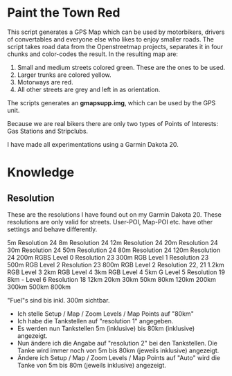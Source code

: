 # Paint the Town Red

This script generates a GPS Map which can be used by motorbikers, drivers of convertables and everyone else who likes to enjoy smaller roads. The script takes road data from the Openstreetmap projects, separates it in four chunks and color-codes the result. In the resulting map are:

1. Small and medium streets colored green. These are the ones to be used.
2. Larger trunks are colored yellow.
3. Motorways are red.
4. All other streets are grey and left in as orientation.

The scripts generates an **gmapsupp.img**, which can be used by the GPS unit.

Because we are real bikers there are only two types of Points of Interests: Gas Stations and Stripclubs.

I have made all experimentations using a Garmin Dakota 20.

# Knowledge

## Resolution

These are the resolutions I have found out on my Garmin Dakota 20. These resolutions are only valid for streets. User-POI, Map-POI etc. have other settings and behave differently.



5m                          Resolution 24
8m                          Resolution 24
12m                         Resolution 24
20m                         Resolution 24
30m                         Resolution 24
50m                         Resolution 24
80m                         Resolution 24
120m                        Resolution 24
200m    RGBS    Level 0     Resolution 23
300m    RGB     Level 1     Resolution 23
500m    RGB     Level 2     Resolution 23
800m    RGB     Level 2     Resolution 22, 21
1.2km   RGB     Level 3
2km     RGB     Level 4
3km     RGB     Level 4
5km     G       Level 5     Resolution 19
8km     -       Level 6     Resolution 18
12km
20km
30km
50km
80km
120km
200km
300km
500km
800km

"Fuel"s sind bis inkl. 300m sichtbar.

* Ich stelle Setup / Map / Zoom Levels / Map Points auf "80km"
* Ich habe die Tankstellen auf "resolution 1" angegeben.
* Es werden nun Tankstellen 5m (inklusive) bis 80km (inklusive) angezeigt.
* Nun ändere ich die Angabe auf "resolution 2" bei den Tankstellen. Die Tanke wird immer noch von 5m bis 80km (jeweils inklusive) angezeigt.
* Ändere ich Setup / Map / Zoom Levels / Map Points auf "Auto" wird die Tanke von 5m bis 80m (jeweils inklusive) angezeigt.
